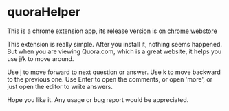 # quoraHelper
This is a chrome extension app, its release version is on [chrome webstore](https://chrome.google.com/webstore/detail/quora-helper/opifbghfjnlmobgphdnhppdoldbalffo)

This extension is really simple.
After you install it, nothing seems happened. But when you are viewing Quora.com, which is a great website, it
helps you use j/k to move around.
 
Use j to move forward to next question or answer.
Use k to move backward to the previous one.
Use Enter to open the comments, or open 'more', or just open the editor to write answers.

Hope you like it.
Any usage or bug report would be appreciated.

